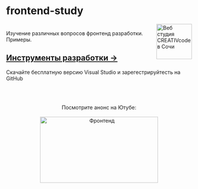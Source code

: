 # frontend-study  
[<img align="right" width="96px" title="Веб студия CREATIVcode в Сочи" src="http://creativcode.ru/img/app/logo-page.png" />](http://creativcode.ru)  
Изучение различных вопросов фронтенд разработки. Примеры.  

## [Инструменты разработки →](Doc/upload.md) 
Скачайте бесплатную версию Visual Studio и зарегестрируйтесть на GitHub

<br /><br />
<p align="center">
  Посмотрите анонс на Ютубе:<br /><br />
   <a  href="https://youtu.be/RepNshueU7w" target="_blank" title="Фронтенд " >
       <img src="https://img.youtube.com/vi/RepNshueU7w/mqdefault.jpg" width="320" height="180" alt="Фронтенд">
   </a>
</p>
